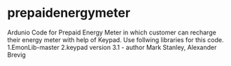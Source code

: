 prepaidenergymeter
==================

Ardunio Code for Prepaid Energy Meter in which customer can recharge their energy meter with help of Keypad. 
Use follwing libraries for this code.
  1.EmonLib-master
  2.keypad version 3.1 - author Mark Stanley, Alexander Brevig
